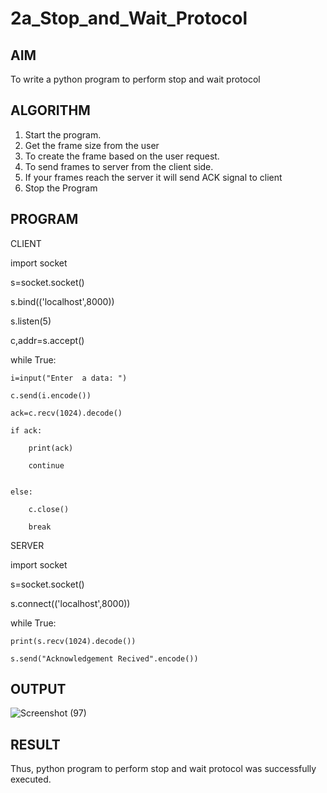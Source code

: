 # 2a_Stop_and_Wait_Protocol
## AIM 
To write a python program to perform stop and wait protocol
## ALGORITHM
1. Start the program.
2. Get the frame size from the user
3. To create the frame based on the user request.
4. To send frames to server from the client side.
5. If your frames reach the server it will send ACK signal to client
6. Stop the Program
## PROGRAM
CLIENT

import socket

s=socket.socket()

s.bind(('localhost',8000))

s.listen(5)

c,addr=s.accept()

while True:

    i=input("Enter  a data: ")
    
    c.send(i.encode())
    
    ack=c.recv(1024).decode()
    
    if ack:
    
        print(ack)
        
        continue

        
    else:
    
        c.close()
        
        break
        
SERVER

import socket 
  
s=socket.socket()

s.connect(('localhost',8000)) 

while True: 

    print(s.recv(1024).decode()) 
    
    s.send("Acknowledgement Recived".encode())
    

## OUTPUT
![Screenshot (97)](https://github.com/user-attachments/assets/f1c58837-039f-4401-8b8d-740c4f52f620)


## RESULT
Thus, python program to perform stop and wait protocol was successfully executed.
